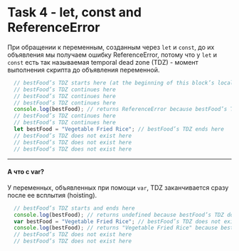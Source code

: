 # Task 4 - let, const and ReferenceError

При обращении к переменным, созданным через `let` и `const`, до их объявления мы получаем ошибку ReferenceError, потому что у `let` и `const` есть так называемая temporal dead zone (TDZ) - момент выполнения скрипта до объявления переменной.

```js
  // bestFood’s TDZ starts here (at the beginning of this block’s local scope)
  // bestFood’s TDZ continues here
  // bestFood’s TDZ continues here
  // bestFood’s TDZ continues here
  console.log(bestFood); // returns ReferenceError because bestFood’s TDZ continues here
  // bestFood’s TDZ continues here
  // bestFood’s TDZ continues here
  let bestFood = "Vegetable Fried Rice"; // bestFood’s TDZ ends here
  // bestFood’s TDZ does not exist here
  // bestFood’s TDZ does not exist here
  // bestFood’s TDZ does not exist here
```

---

#### А что с var?
У переменных, объявленных при помощи `var`, TDZ заканчивается сразу после ее всплытия (hoisting).

```js
  // bestFood’s TDZ starts and ends here
  console.log(bestFood); // returns undefined because bestFood’s TDZ does not exist here
  var bestFood = "Vegetable Fried Rice"; // bestFood’s TDZ does not exist here
  console.log(bestFood); // returns "Vegetable Fried Rice" because bestFood’s TDZ does not exist here
  // bestFood’s TDZ does not exist here
  // bestFood’s TDZ does not exist here
```
